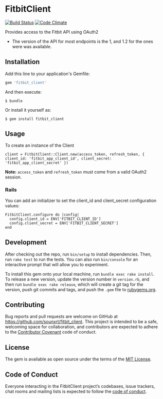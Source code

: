 # FitbitClient

[![Build Status](https://travis-ci.org/sounxrt/fitbit_client.svg?branch=master)](https://travis-ci.org/sounxrt/fitbit_client) [![Code Climate](https://codeclimate.com/github/sounxrt/fitbit_client/badges/gpa.svg)](https://codeclimate.com/github/sounxrt/fitbit_client)

Provides access to the Fitbit API using OAuth2

- The version of the API for most endpoints is the 1, and 1.2 for the ones were was available.

## Installation

Add this line to your application's Gemfile:

```ruby
gem 'fitbit_client'
```

And then execute:

    $ bundle

Or install it yourself as:

    $ gem install fitbit_client

## Usage

To create an instance of the Client
```
client = FitbitClient::Client.new(access_token, refresh_token, { client_id: 'fitbit_app_client_id', client_secret: 'fitbit_app_client_secret' })
```

**Note:** `access_token` and `refresh_token` must come from a valid OAuth2 session. 

### Rails

You can add an initializer to set the client_id and client_secret configuration values:

```
FitbitClient.configure do |config|
  config.client_id = ENV['FITBIT_CLIENT_ID']
  config.client_secret = ENV['FITBIT_CLIENT_SECRET']
end
```


## Development

After checking out the repo, run `bin/setup` to install dependencies. Then, run `rake test` to run the tests. You can also run `bin/console` for an interactive prompt that will allow you to experiment.

To install this gem onto your local machine, run `bundle exec rake install`. To release a new version, update the version number in `version.rb`, and then run `bundle exec rake release`, which will create a git tag for the version, push git commits and tags, and push the `.gem` file to [rubygems.org](https://rubygems.org).

## Contributing

Bug reports and pull requests are welcome on GitHub at https://github.com/sounxrt/fitbit_client. This project is intended to be a safe, welcoming space for collaboration, and contributors are expected to adhere to the [Contributor Covenant](http://contributor-covenant.org) code of conduct.

## License

The gem is available as open source under the terms of the [MIT License](http://opensource.org/licenses/MIT).

## Code of Conduct

Everyone interacting in the FitbitClient project’s codebases, issue trackers, chat rooms and mailing lists is expected to follow the [code of conduct](https://github.com/[USERNAME]/fitbit_client/blob/master/CODE_OF_CONDUCT.md).
